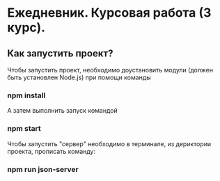 # Ежедневник. Курсовая работа (3 курс). 
## Как запустить проект?
Чтобы запустить проект, необходимо доустановить модули (должен быть установлен Node.js) при помощи команды
### npm install
А затем выполнить запуск командой
### npm start

Чтобы запустить "сервер" необходимо в терминале, из дериктории проекта, прописать команду:
### npm run json-server
